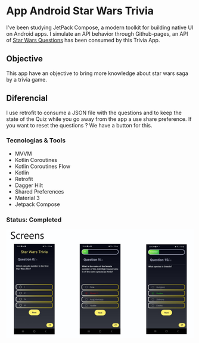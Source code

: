 # App Android Star Wars Trivia

I've been studying JetPack Compose, a modern toolkit for building native UI on
Android apps. I simulate an API behavior through Github-pages, an API of [Star Wars
Questions](https://github.com/pgustavo73/starwars_trivia_api) has been consumed by this Trivia App.


## Objective
This app have an objective to bring more knowledge about star wars saga by a trivia game.

## Diferencial
I use retrofit to consume a JSON file with the questions and to keep the state of the Quiz
while you go away from the app a use share preference. If you want to reset the questions ?
We have a button for this.


### Tecnologias & Tools

* MVVM
* Kotlin Coroutines
* Kotlin Coroutines Flow
* Kotlin
* Retrofit
* Dagger Hilt
* Shared Preferences
* Material 3
* Jetpack Compose

### Status: Completed

<img src="./image/telas.jpg">
